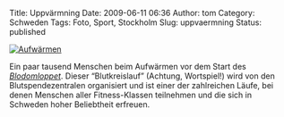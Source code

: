 Title: Uppvärmning
Date: 2009-06-11 06:36
Author: tom
Category: Schweden
Tags: Foto, Sport, Stockholm
Slug: uppvaermning
Status: published

[![Aufwärmen](/pic/uppvarmning_s.jpg "Aufwärmen")](/pic/uppvarmning_l.jpg)

Ein paar tausend Menschen beim Aufwärmen vor dem Start des
[*Blodomloppet*](http://blodomloppet.se). Dieser “Blutkreislauf”
(Achtung, Wortspiel!) wird von den Blutspendezentralen organisiert und
ist einer der zahlreichen Läufe, bei denen Menschen aller
Fitness-Klassen teilnehmen und die sich in Schweden hoher Beliebtheit
erfreuen.

